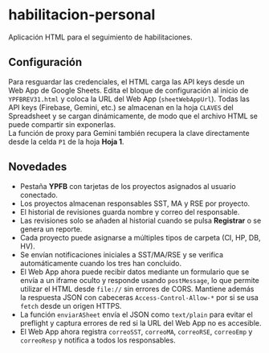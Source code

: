 # habilitacion-personal

Aplicación HTML para el seguimiento de habilitaciones.

## Configuración

Para resguardar las credenciales, el HTML carga las API keys desde un Web App de Google Sheets. Edita el bloque de configuración al inicio de `YPFBREV31.html` y coloca la URL del Web App (`sheetWebAppUrl`). Todas las API keys (Firebase, Gemini, etc.) se almacenan en la hoja `CLAVES` del Spreadsheet y se cargan dinámicamente, de modo que el archivo HTML se puede compartir sin exponerlas.  
La función de proxy para Gemini también recupera la clave directamente desde la celda `P1` de la hoja **Hoja 1**.

## Novedades

- Pestaña **YPFB** con tarjetas de los proyectos asignados al usuario conectado.
- Los proyectos almacenan responsables SST, MA y RSE por proyecto.
- El historial de revisiones guarda nombre y correo del responsable.
- Las revisiones solo se añaden al historial cuando se pulsa **Registrar** o se genera un reporte.
- Cada proyecto puede asignarse a múltiples tipos de carpeta (CI, HP, DB, HV).
- Se envían notificaciones iniciales a SST/MA/RSE y se verifica automáticamente cuando los tres han concluido.
- El Web App ahora puede recibir datos mediante un formulario que se envía a un iframe oculto y responde usando `postMessage`, lo que permite utilizar el HTML desde `file://` sin errores de CORS. Mantiene además la respuesta JSON con cabeceras `Access-Control-Allow-*` por si se usa `fetch` desde un origen HTTPS.
- La función `enviarASheet` envía el JSON como `text/plain` para evitar el preflight y captura errores de red si la URL del Web App no es accesible.
- El Web App ahora registra `correoSST`, `correoMA`, `correoRSE`, `correoEmp` y `correoResp` y notifica a todos los responsables.
